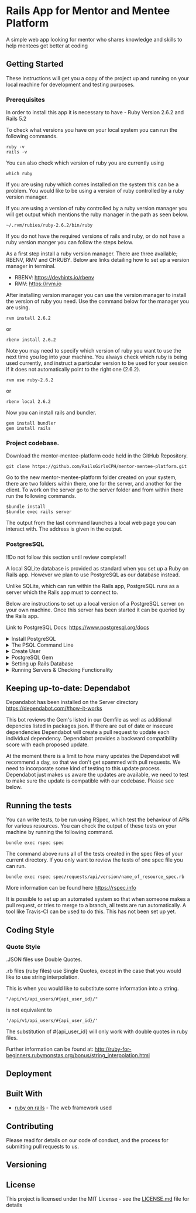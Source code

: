 # Rails App for Mentor and Mentee Platform 

A simple web app looking for mentor who shares knowledge and skills to help mentees get better at coding 

## Getting Started

These instructions will get you a copy of the project up and running on your local machine for development and testing purposes.

### Prerequisites

In order to install this app it is necessary to have - Ruby Version 2.6.2 and Rails 5.2

To check what versions you have on your local system you can run the following commands. 

```
ruby -v
rails -v
```

You can also check which version of ruby you are currently using

```
which ruby
```
If you are using ruby which comes installed on the system this can be a problem. You would like to be using a version of ruby controlled by a ruby version manager.  

If you are using a version of ruby controlled by a ruby version manager you will get output which mentions the ruby manager in the path as seen below. 

```
~/.rvm/rubies/ruby-2.6.2/bin/ruby
```

If you do not have the required versions of rails and ruby, or do not have a ruby version manger you can follow the steps below.  

As a first step install a ruby version manager. There are three available; RBENV, RMV and CHRUBY.
Below are links detailing how to set up a version manager in terminal. 
- RBENV: https://devhints.io/rbenv
- RMV: https://rvm.io

After installing version manager you can use the version manager to install the version of ruby you need. Use the command below for the manager you are using. 

```
rvm install 2.6.2
```
or 
```
rbenv install 2.6.2
```

Note you may need to specify which version of ruby you want to use the next time you log into your machine. You always check which ruby is being used currently, and instruct a particular version to be used for your session if it does not automatically point to the right one (2.6.2).  

```
rvm use ruby-2.6.2
```
or 

```
rbenv local 2.6.2
```

Now you can install rails and bundler. 

```
gem install bundler 
gem install rails
```

### Project codebase.

Download the mentor-mentee-platform code held in the GitHub Repository. 

```
git clone https://github.com/RailsGirlsCPH/mentor-mentee-platform.git
```

Go to the new mentor-mentee-platform folder created on your system, there are two folders within there, one for the server, and another for the client. To work on the server go to the server folder and from within there run the following commands. 

```
$bundle install
$bundle exec rails server

```
The output from the last command launches a local web page you can interact with. The address is given in the output. 

### PostgresSQL

!!Do not follow this section until review complete!!

A local SQLite database is provided as standard when you set up a Ruby on Rails app. However we plan to use PostgreSQL as our database instead. 

Unlike SQLite, which can run within the Rails app, PostgreSQL runs as a server which the Rails app must to connect to. 

Below are instructions to set up a local version of a PostgreSQL server on your own machine. Once this server has been started it can be queried by the Rails app. 

Link to PostgreSQL Docs: https://www.postgresql.org/docs

<details>
<summary>Install PostgreSQL</summary>
<br>

There are many apps which you can use to install and handle PostgreSQL.  Examples are Postgres.app, Postico and pgAdmin. 
I installed PostgreSQL via the command line but we may change this section if people find it easier to to use an app. 

#Installation via command line (Mac OS):

Entering the following command:  

```
brew update
brew install postgresql
```

It is possible to initiate the database via the following command. 

```
initdb /usr/local/var/postgres
```

I found this link useful, https://www.robinwieruch.de/postgres-sql-macos-setup. 
Note that we do not want to set up the database as shown in this link, instead we would like the rails server to set up the database the first time we run the rake db:setup command. 

</details>

<details>
<summary>The PSQL Command Line</summary>
<br>
  
Commands used to stop and start the PostgrSQL server.  
```
pg_ctl -D /usr/local/var/postgres start -l logfile

pg_ctl -D /usr/local/var/postgres stop
```
Adding the logging flag means that wherever folder you start the server in, a log file will be created. 
For this reason it is easiest to start the server within your project's working directory, otherwise you will create log files all over your machine which you will need to clean up. 

</details>

<details>
<summary>Create User</summary>
<br>
Although we will not create a database from the psql command line we would like to set up a user with a password. 
We can store the username and password in the rails app so that it can use these credentials to access the server. 

https://www.digitalocean.com/community/tutorials/how-to-set-up-ruby-on-rails-with-postgres
  ...continue.....
</details>

<details>
<summary>PostgreSQL Gem</summary>
<br>

The PostgreSQL 'pg' gem has been added to the Gemfile.  

</details>

<details>
<summary>Setting up Rails Database</summary>
<br>
  
Now that you have a PostgreSQL server set up we need to update your rails app so that it queries this database, and has the credentials needed to create databases, and read and write to the database. 

This article has useful information regarding setting up a rails with PostgreSQL: https://medium.com/@noordean/setting-up-postgresql-with-rails-application-357fe5e9c28
  
The first step should be removing the SQLite databases (/server/db/\*.sqlite) from your working directory. This will not happen automatically.   

You will need to create a .env file in the server folder which contains the information that the rails server will need in order to access the PostgreSQL database. 

```
POSTGRES_USER=''
POSTGRES_PASSWORD=''
POSTGRES_HOST='localhost'
POSTGRES_DB='your_database_name'
POSTGRES_TEST_DB='your_database_name_test'
```

The hidden files of a directory can be viewed in BASH using 

```
ls -a
```

Note that this .env file should not pushed to the server as it will contain the password to your local PostgreSQL database. 

Therefore we have created a version of the .env file called .env.template which is a copy of the .env file without any actual passwords or database names. 

```
dotenv -t .env
```

This can be pushed to the remote repository instead. This file has already been created and is part of the master branch. 

We also included the .env file in the .gitignore file held on the root directory of the project. If you have this version of .gitignore in your working directory then when you use. More information about dotenv can be found here: https://github.com/bkeepers/dotenv 

```
git add . 
```

 the .env file will be ignored. 

Once the .env file is in place and the PostgreSQL server has been started then the command 

```
rake db:setup
```

will lead to the new databases being created. 

</details>

<details>
<summary>Running Servers & Checking Functionality</summary>
<br>
To do
</details>

## Keeping up-to-date: Dependabot

Depandabot has been installed on the Server directory https://dependabot.com/#how-it-works 

This bot reviews the Gem's listed in our Gemfile as well as additional depencies listed in packages.json. If there are out of date or insecure dependencies Dependabot will create a pull request to update each individual dependency. Dependabot provides a backward compatibility score with each proposed update. 

At the moment there is a limit to how many updates the Dependabot will recommend a day, so that we don't get spammed with pull requests. We need to incorporate some kind of testing to this update process. Dependabot just makes us aware the updates are available, we need to test to make sure the update is compatible with our codebase. Please see below. 

## Running the tests

You can write tests, to be run using RSpec, which test the behaviour of APIs for various resources. 
You can check the output of these tests on your machine by running the following command. 

```
bundle exec rspec spec
```

The command above runs all of the tests created in the spec files of your current directory. If you only want to review the tests of one spec file you can run. 

```
bundle exec rspec spec/requests/api/version/name_of_resource_spec.rb
```

More information can be found here https://rspec.info 

It is possible to set up an automated system so that when someone makes a pull request, or tries to merge to a branch, all tests are run automatically. A tool like Travis-CI can be used to do this. This has not been set up yet. 

## Coding Style

### Quote Style

.JSON files use Double Quotes. 

.rb files (ruby files) use Single Quotes, except in the case that you would like to use string interpolation. 

This is when you would like to substitute some information into a string. 

```
"/api/v1/api_users/#{api_user_id}/"
```

is not equivalent to 

```
'/api/v1/api_users/#{api_user_id}/'
```

The substitution of #{api_user_id} will only work with double quotes in ruby files. 

Further information can be found at: http://ruby-for-beginners.rubymonstas.org/bonus/string_interpolation.html

## Deployment


## Built With

* [ruby on rails](https://rubyonrails.org/) - The web framework used


## Contributing

Please read for details on our code of conduct, and the process for submitting pull requests to us.

## Versioning


## License

This project is licensed under the MIT License - see the [LICENSE.md](LICENSE.md) file for details
